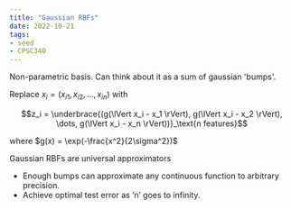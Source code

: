 ```yaml
---
title: "Gaussian RBFs"
date: 2022-10-21
tags:
- seed
- CPSC340
---
```


Non-parametric basis. Can think about it as a sum of gaussian 'bumps'.

Replace $x_i = (x_{i1}, x_{i2}, \dots, x_{in})$ with

$$z_i = \underbrace{(g(\lVert x_i - x_1 \rVert), g(\lVert x_i - x_2 \rVert), \dots, g(\lVert x_i - x_n \rVert))}_\text{n features}$$

where $g(x) = \exp(-\frac{x^2}{2\sigma^2})$

Gaussian RBFs are universal approximators
- Enough bumps can approximate any continuous function to arbitrary precision.
- Achieve optimal test error as ‘n’ goes to infinity.